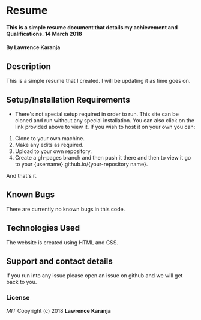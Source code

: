 # Resume
#### This is a simple resume document that details my achievement and Qualifications. 14 March 2018
#### By **Lawrence Karanja**
## Description
This is a simple resume that I created. I will be updating it as time goes on.
## Setup/Installation Requirements
* There's not special setup required in order to run.
This site can be cloned and run without any special installation. You can also click on the link provided above to view it. If you wish to host it on your own you can:
1. Clone to your own machine.
2. Make any edits as required.
3. Upload to your own repository.
4. Create a gh-pages branch and then push it there and then to view it go to your {username}.github.io/{your-repository name}.

And that's it.
## Known Bugs
There are currently no known bugs in this code.
## Technologies Used
The website is created using HTML and CSS.
## Support and contact details
If you run into any issue please open an issue on github and we will get back to you.
### License
*MIT*
Copyright (c) 2018 **Lawrence Karanja**
